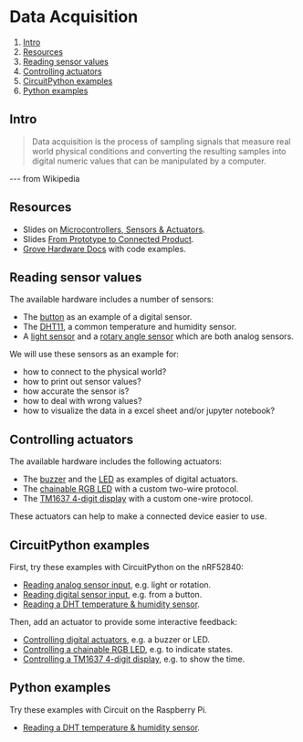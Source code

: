 # Data Acquisition

1. [Intro](#intro)
2. [Resources](#resources)
3. [Reading sensor values](#reading-sensor-values)
4. [Controlling actuators](#controlling-actuators)
5. [CircuitPython examples](#circuitpython-examples)
6. [Python examples](#python-examples)

## Intro
> Data acquisition is the process of sampling signals that measure real world physical conditions and converting the resulting samples into digital numeric values that can be manipulated by a computer. 

--- from Wikipedia

## Resources
- Slides on [Microcontrollers, Sensors & Actuators](http://www.tamberg.org/fhnw/2020/hs/IdbMcuSensorsActuators.pdf).
- Slides [From Prototype to Connected Product](http://www.tamberg.org/fhnw/2020/hs/IdbPrototypeToProduct.pdf).
- [Grove Hardware Docs](https://github.com/Seeed-Studio/grove.py/tree/master/doc#gui-graphical-user-interface) with code examples.

## Reading sensor values
The available hardware includes a number of sensors:
* The [button](https://github.com/tamberg/fhnw-idb/wiki/Grove-Sensors#button) as an example of a digital sensor.
* The [DHT11](https://github.com/tamberg/fhnw-idb/wiki/Grove-Sensors#temperature--humidity-sensor-dht11), a common temperature and humidity sensor.
* A [light sensor](https://github.com/tamberg/fhnw-idb/wiki/Grove-Sensors#light-sensor-v12) and a [rotary angle sensor](https://github.com/tamberg/fhnw-idb/wiki/Grove-Sensors#rotary-angle-sensor) which are both analog sensors.

We will use these sensors as an example for:

* how to connect to the physical world?
* how to print out sensor values?
* how accurate the sensor is?
* how to deal with wrong values?
* how to visualize the data in a excel sheet and/or jupyter notebook?

## Controlling actuators
The available hardware includes the following actuators:

* The [buzzer](https://github.com/tamberg/fhnw-idb/wiki/Grove-Actuators#buzzer) and the [LED](https://github.com/tamberg/fhnw-idb/wiki/Grove-Actuators#led) as examples of digital actuators.
* The [chainable RGB LED](https://github.com/tamberg/fhnw-idb/wiki/Grove-Actuators#chainable-rgb-led) with a custom two-wire protocol.
* The [TM1637 4-digit display](https://github.com/tamberg/fhnw-idb/wiki/Grove-Actuators#4-digit-display-tm1637) with a custom one-wire protocol.

These actuators can help to make a connected device easier to use.

## CircuitPython examples
First, try these examples with CircuitPython on the nRF52840:
* [Reading analog sensor input](CircuitPython/analog_input), e.g. light or rotation.
* [Reading digital sensor input](CircuitPython/digital_input), e.g. from a button.
* [Reading a DHT temperature & humidity sensor](CircuitPython/dht).

Then, add an actuator to provide some interactive feedback:
* [Controlling digital actuators](CircuitPython/digital_output), e.g. a buzzer or LED.
* [Controlling a chainable RGB LED](CircuitPython/grove_rgbled), e.g. to indicate states.
* [Controlling a TM1637 4-digit display](CircuitPython/tm1637), e.g. to show the time.

## Python examples
Try these examples with Circuit on the Raspberry Pi.

* [Reading a DHT temperature & humidity sensor](Python/dht).
